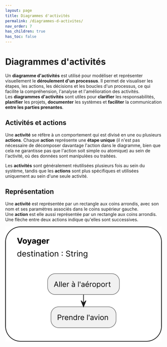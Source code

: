 ```yaml
---
layout: page
title: Diagrammes d'activités
permalink: /diagrammes-d-activites/
nav_order: 7
has_children: true
has_toc: false
---
```


# Diagrammes d'activités  
Un **diagramme d'activités** est utilisé pour modéliser et représenter visuellement le **déroulement d'un processus**. Il permet de visualiser les étapes, les actions, les décisions et les boucles d'un processus, ce qui facilite la compréhension, l'analyse et l'amélioration des activités.  
Les **diagrammes d'activités** sont utiles pour **clarifier** les responsabilités, **planifier** les projets, **documenter** les systèmes et **faciliter** la communication **entre les parties prenantes**. 

## Activités et actions
Une **activité** se réfère à un comportement qui est divisé en une ou plusieurs **actions**. Chaque **action** représente une **étape unique** (il n'est pas nécessaire de décomposer davantage l'action dans le diagramme, bien que cela ne garantisse pas que l'action soit simple ou atomique) au sein de l'activité, où des données sont manipulées ou traitées.  

Les **activités** sont généralement réutilisées plusieurs fois au sein du système, tandis que les **actions** sont plus spécifiques et utilisées uniquement au sein d'une seule activité.

## Représentation 
Une **activité** est représentée par un rectangle aux coins arrondis, avec son nom et ses paramètres associés dans le coins supérieur gauche.  
Une **action** est elle aussi représentée par un rectangle aux coins arrondis. Une flèche entre deux actions indique qu'elles sont successives.  

![](/out/plant_uml/custom/activityRepresentation.svg)
